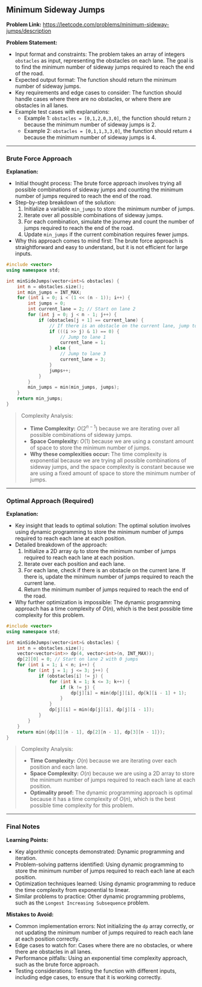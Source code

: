 ## Minimum Sideway Jumps
**Problem Link:** https://leetcode.com/problems/minimum-sideway-jumps/description

**Problem Statement:**
- Input format and constraints: The problem takes an array of integers `obstacles` as input, representing the obstacles on each lane. The goal is to find the minimum number of sideway jumps required to reach the end of the road.
- Expected output format: The function should return the minimum number of sideway jumps.
- Key requirements and edge cases to consider: The function should handle cases where there are no obstacles, or where there are obstacles in all lanes.
- Example test cases with explanations:
  - Example 1: `obstacles = [0,1,2,0,3,0]`, the function should return `2` because the minimum number of sideway jumps is 2.
  - Example 2: `obstacles = [0,1,1,3,3,0]`, the function should return `4` because the minimum number of sideway jumps is 4.

---

### Brute Force Approach

**Explanation:**
- Initial thought process: The brute force approach involves trying all possible combinations of sideway jumps and counting the minimum number of jumps required to reach the end of the road.
- Step-by-step breakdown of the solution:
  1. Initialize a variable `min_jumps` to store the minimum number of jumps.
  2. Iterate over all possible combinations of sideway jumps.
  3. For each combination, simulate the journey and count the number of jumps required to reach the end of the road.
  4. Update `min_jumps` if the current combination requires fewer jumps.
- Why this approach comes to mind first: The brute force approach is straightforward and easy to understand, but it is not efficient for large inputs.

```cpp
#include <vector>
using namespace std;

int minSideJumps(vector<int>& obstacles) {
    int n = obstacles.size();
    int min_jumps = INT_MAX;
    for (int i = 0; i < (1 << (n - 1)); i++) {
        int jumps = 0;
        int current_lane = 2; // Start on lane 2
        for (int j = 0; j < n - 1; j++) {
            if (obstacles[j + 1] == current_lane) {
                // If there is an obstacle on the current lane, jump to a different lane
                if (((i >> j) & 1) == 0) {
                    // Jump to lane 1
                    current_lane = 1;
                } else {
                    // Jump to lane 3
                    current_lane = 3;
                }
                jumps++;
            }
        }
        min_jumps = min(min_jumps, jumps);
    }
    return min_jumps;
}
```

> Complexity Analysis:
> - **Time Complexity:** $O(2^{n-1})$ because we are iterating over all possible combinations of sideway jumps.
> - **Space Complexity:** $O(1)$ because we are using a constant amount of space to store the minimum number of jumps.
> - **Why these complexities occur:** The time complexity is exponential because we are trying all possible combinations of sideway jumps, and the space complexity is constant because we are using a fixed amount of space to store the minimum number of jumps.

---

### Optimal Approach (Required)

**Explanation:**
- Key insight that leads to optimal solution: The optimal solution involves using dynamic programming to store the minimum number of jumps required to reach each lane at each position.
- Detailed breakdown of the approach:
  1. Initialize a 2D array `dp` to store the minimum number of jumps required to reach each lane at each position.
  2. Iterate over each position and each lane.
  3. For each lane, check if there is an obstacle on the current lane. If there is, update the minimum number of jumps required to reach the current lane.
  4. Return the minimum number of jumps required to reach the end of the road.
- Why further optimization is impossible: The dynamic programming approach has a time complexity of $O(n)$, which is the best possible time complexity for this problem.

```cpp
#include <vector>
using namespace std;

int minSideJumps(vector<int>& obstacles) {
    int n = obstacles.size();
    vector<vector<int>> dp(4, vector<int>(n, INT_MAX));
    dp[2][0] = 0; // Start on lane 2 with 0 jumps
    for (int i = 1; i < n; i++) {
        for (int j = 1; j <= 3; j++) {
            if (obstacles[i] != j) {
                for (int k = 1; k <= 3; k++) {
                    if (k != j) {
                        dp[j][i] = min(dp[j][i], dp[k][i - 1] + 1);
                    }
                }
                dp[j][i] = min(dp[j][i], dp[j][i - 1]);
            }
        }
    }
    return min({dp[1][n - 1], dp[2][n - 1], dp[3][n - 1]});
}
```

> Complexity Analysis:
> - **Time Complexity:** $O(n)$ because we are iterating over each position and each lane.
> - **Space Complexity:** $O(n)$ because we are using a 2D array to store the minimum number of jumps required to reach each lane at each position.
> - **Optimality proof:** The dynamic programming approach is optimal because it has a time complexity of $O(n)$, which is the best possible time complexity for this problem.

---

### Final Notes

**Learning Points:**
- Key algorithmic concepts demonstrated: Dynamic programming and iteration.
- Problem-solving patterns identified: Using dynamic programming to store the minimum number of jumps required to reach each lane at each position.
- Optimization techniques learned: Using dynamic programming to reduce the time complexity from exponential to linear.
- Similar problems to practice: Other dynamic programming problems, such as the `Longest Increasing Subsequence` problem.

**Mistakes to Avoid:**
- Common implementation errors: Not initializing the `dp` array correctly, or not updating the minimum number of jumps required to reach each lane at each position correctly.
- Edge cases to watch for: Cases where there are no obstacles, or where there are obstacles in all lanes.
- Performance pitfalls: Using an exponential time complexity approach, such as the brute force approach.
- Testing considerations: Testing the function with different inputs, including edge cases, to ensure that it is working correctly.